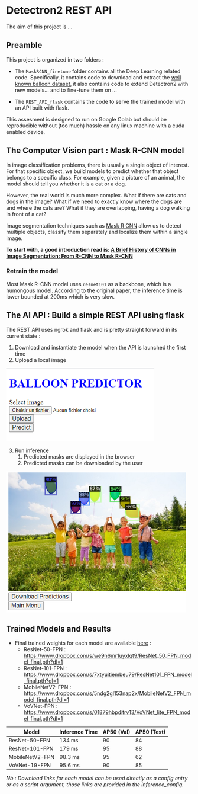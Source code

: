 # Detectron2 REST API

The aim of this project is ...


## Preamble

This project is organized in two folders : 

- The `MaskRCNN_finetune` folder contains all the Deep Learning related code. Specifically, it contains code to download and extract the [well known balloon dataset](https://github.com/matterport/Mask_RCNN/releases), it also contains code to extend Detectron2 with new models... and to fine-tune them on ... 

- The `REST_API_flask` contains the code to serve the trained model with an API built with flask.

This assesment is designed to run on Google Colab but should be reproducible without (too much) hassle on any linux machine with a cuda enabled device.



## The Computer Vision part : Mask R-CNN model

In image classification problems, there is usually a single object of interest. For that specific object, we build models to predict whether that object belongs to a specific class. For example, given a picture of an animal, the model should tell you whether it is a cat or a dog.

However, the real world is much more complex. What if there are cats and dogs in the image? What if we need to exactly know where the dogs are and where the cats are? What if they are overlapping, having a dog walking in front of a cat?

Image segmentation techniques such as [Mask R CNN](https://arxiv.org/pdf/1703.06870.pdf) allow us to detect multiple objects, classify them separately and localize them within a single image. 

**To start with, a good introduction read is:
[A Brief History of CNNs in Image Segmentation: From R-CNN to Mask R-CNN](https://blog.athelas.com/a-brief-history-of-cnns-in-image-segmentation-from-r-cnn-to-mask-r-cnn-34ea83205de4)**

### Retrain the model

Most Mask R-CNN model uses `resnet101` as a backbone, which is a humongous model. According to the original paper, the inference time is lower bounded at 200ms which is very slow.



## The AI API : Build a simple REST API using flask

The REST API uses ngrok and flask and is pretty straight forward in its current state :

1. Download and instantiate the model when the API is launched the first time
2. Upload a local image

![Output](api-example-input.png)

3. Run inference
   1. Predicted masks are displayed in the browser
   2. Predicted masks can be downloaded by the user

![Output](api-example-output.png)


## Trained Models and Results

- Final trained weights for each model are available [here](https://www.dropbox.com/sh/yyqecdmbd7howkq/AADxOHGQQXtk7Jn8nIrTpG0Ha?dl=0) : 
  - ResNet-50-FPN : https://www.dropbox.com/s/we9n6mr1uyxlqt9/ResNet_50_FPN_model_final.pth?dl=1
  - ResNet-101-FPN : https://www.dropbox.com/s/7xtyuitiembeu79/ResNet101_FPN_model_final.pth?dl=1
  - MobileNetV2-FPN : https://www.dropbox.com/s/5ndg2gl153nap2x/MobileNetV2_FPN_model_final.pth?dl=1
  - VoVNet-FPN : https://www.dropbox.com/s/01879hbpditrv13/VoVNet_lite_FPN_model_final.pth?dl=1

| Model           | Inference Time   |  AP50 (Val) | AP50 (Test) |
|-----------------|------------------|-------------|-------------|
| ResNet-50-FPN   | 134 ms  | 90          | 84          |
| ResNet-101-FPN  | 179 ms  | 95          | 88          |
| MobileNetV2-FPN | 98.3 ms | 95          | 62          |
| VoVNet-19-FPN   | 95.6 ms | 90          | 85          |


*Nb : Download links for each model can be used directly as a config entry or as a script argument, those links are provided in the inference_config.*
